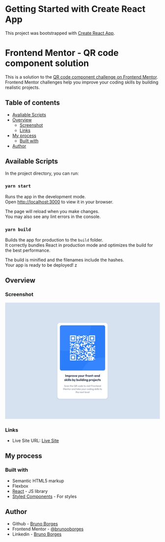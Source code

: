 # Getting Started with Create React App

This project was bootstrapped with [Create React App](https://github.com/facebook/create-react-app).

# Frontend Mentor - QR code component solution

This is a solution to the [QR code component challenge on Frontend Mentor](https://www.frontendmentor.io/challenges/qr-code-component-iux_sIO_H). Frontend Mentor challenges help you improve your coding skills by building realistic projects.

## Table of contents

- [Avaliable Scripts](#avaliable-scripts)
- [Overview](#overview)
  - [Screenshot](#screenshot)
  - [Links](#links)
- [My process](#my-process)
  - [Built with](#built-with)
- [Author](#author)

## Available Scripts

In the project directory, you can run:

### `yarn start`

Runs the app in the development mode.\
Open [http://localhost:3000](http://localhost:3000) to view it in your browser.

The page will reload when you make changes.\
You may also see any lint errors in the console.

### `yarn build`

Builds the app for production to the `build` folder.\
It correctly bundles React in production mode and optimizes the build for the best performance.

The build is minified and the filenames include the hashes.\
Your app is ready to be deployed!
z

## Overview

### Screenshot

![](./public/screenshot.jpg)

### Links

- Live Site URL: [Live Site](https://brunooborges.github.io/qr-code-component-main/)

## My process

### Built with

- Semantic HTML5 markup
- Flexbox
- [React](https://reactjs.org/) - JS library
- [Styled Components](https://styled-components.com/) - For styles

## Author

- Github - [Bruno Borges](https://github.com/brunooborges)
- Frontend Mentor - [@brunooborges](https://www.frontendmentor.io/profile/brunooborges)
- Linkedin - [Bruno Borges](https://www.linkedin.com/in/bruno-borges-33173a18b/)

